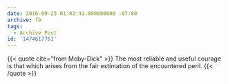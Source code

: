 ```yaml
---
date: 2016-09-23 01:02:41.000000000 -07:00
archive: fb
tags: 
  - Archive Post
id: '1474617761'
---
```


{{< quote cite="from Moby-Dick" >}}
The most reliable and useful courage is that which arises from the fair estimation of the encountered peril.
{{< /quote >}}
